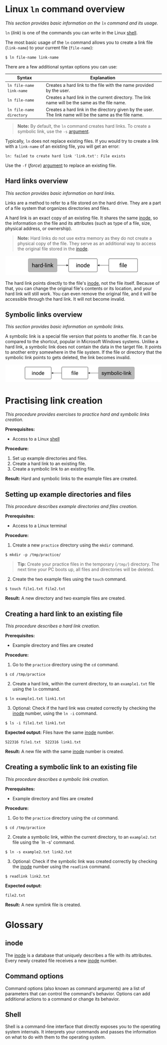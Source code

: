 # Linux `ln` command overview
*This section provides basic information on the `ln` command and its usage.*

`ln` (*link*) is one of the commands you can write in the Linux [shell](#Shell).

The most basic usage of the `ln` command allows you to create a link file (`link-name`) to your current file (`file-name`):
```
$ ln file-name link-name
```
There are a few additional syntax options you can use:

|Syntax|Explanation|
| ------------- | ------------- |
|`ln file-name link-name`| Creates a hard link to the file with the name provided by the user.|
|`ln file-name`| Creates a hard link in the current directory. The link name will be the same as the file name.|
|`ln file-name directory`| Creates a hard link in the directory given by the user. The link name will be the same as the file name.|

> **Note:**
By default, the `ln` command creates hard links. To create a symbolic link, use the `-s` [argument](#command-options).

Typically, `ln` does not replace existing files. If you would try to create a link with a `link-name` of an existing file, you will get an error:
```
ln: failed to create hard link 'link.txt': File exists
```
Use the `-f` (*force*) [argument](#command-options) to replace an existing file.

## Hard links overview
*This section provides basic information on hard links.*

Links are a method to refer to a file stored on the hard drive. They are a part of a file system that organizes directories and files.

A hard link is an exact copy of an existing file. It shares the same [inode](#inode), so the information on the file and its attributes (such as type of a file, size, physical address, or ownership).

> **Note:**
Hard links do not use extra memory as they do not create a physical copy of the file. They serve as an additional way to access the original file stored in the [inode](#inode).

![hardlinks](hard.jpg?raw=true "Hard links")

The hard link points directly to the file's [inode](#inode), not the file itself. Because of that, you can change the original file's contents or its location, and your hard link will still work. You can even remove the original file, and it will be accessible through the hard link. It will not become invalid.

## Symbolic links overview
*This section provides basic information on symbolic links.*

A symbolic link is a special file version that points to another file. It can be compared to the shortcut, popular in Microsoft Windows systems. Unlike a hard link, a symbolic link does not contain the data in the target file. It points to another entry somewhere in the file system. If the file or directory that the symbolic link points to gets deleted, the link becomes invalid.

![symlinks](soft.jpg?raw=true "Symbolic links")

# Practising link creation
*This procedure provides exercises to practice hard and symbolic links creation.*

**Prerequisites:**
- Access to a Linux [shell](##Shell)

**Procedure:**
1. Set up example directories and files.
2. Create a hard link to an existing file.
3. Create a symbolic link to an existing file.

**Result:**
Hard and symbolic links to the example files are created. 

## Setting up example directories and files
*This procedure describes example directories and files creation.*

**Prerequisites:**
- Access to a Linux terminal

**Procedure:**
1. Create a new `practice` directory using the `mkdir` command.
```
$ mkdir -p /tmp/practice/
```
> **Tip:**
Create your practice files in the temporary (`/tmp/`) directory. The next time your PC boots up, all files and directories will be deleted.

2. Create the two example files using the `touch` command.
```
$ touch file1.txt file2.txt
```

**Result:**
A new directory and two example files are created.

## Creating a hard link to an existing file
*This procedure describes a hard link creation.*

**Prerequisites:**
- Example directory and files are created

**Procedure:**
1. Go to the `practice` directory using the `cd` command.
```
$ cd /tmp/practice
```
2. Create a hard link, within the current directory, to an `example1.txt` file using the `ln` command.
```
$ ln example1.txt link1.txt
```
3. Optional: Check if the hard link was created correctly by checking the [inode](#inode) number, using the `ln -i` command.
```
$ ls -i file1.txt link1.txt 
```
**Expected output:**
Files have the same [inode](#inode) number.
```
522316 file1.txt  522316 link1.txt
```

**Result:**
A new file with the same [inode](#inode) number is created.

## Creating a symbolic link to an existing file
*This procedure describes a symbolic link creation.*

**Prerequisites:**
- Example directory and files are created

**Procedure:**
1. Go to the `practice` directory using the `cd` command.
```
$ cd /tmp/practice
```
2. Create a symbolic link, within the current directory, to an `example2.txt` file using the `ln -s' command.
```
$ ln -s example2.txt link2.txt
```
3. Optional: Check if the symbolic link was created correctly by checking the [inode](#inode) number using the `readlink` command.
```
$ readlink link2.txt
```

**Expected output:**
```
file2.txt
```
**Result:**
A new symlink file is created. 

# Glossary

## inode
The [inode](#inode) is a database that uniquely describes a file with its attributes. Every newly created file receives a new [inode](#inode) number.

## Command options
Command options (also known as command arguments) are a list of parameters that can control the command's behavior. Options can add additional actions to a command or change its behavior.

## Shell
Shell is a command-line interface that directly exposes you to the operating system internals. It interprets your commands and passes the information on what to do with them to the operating system.
